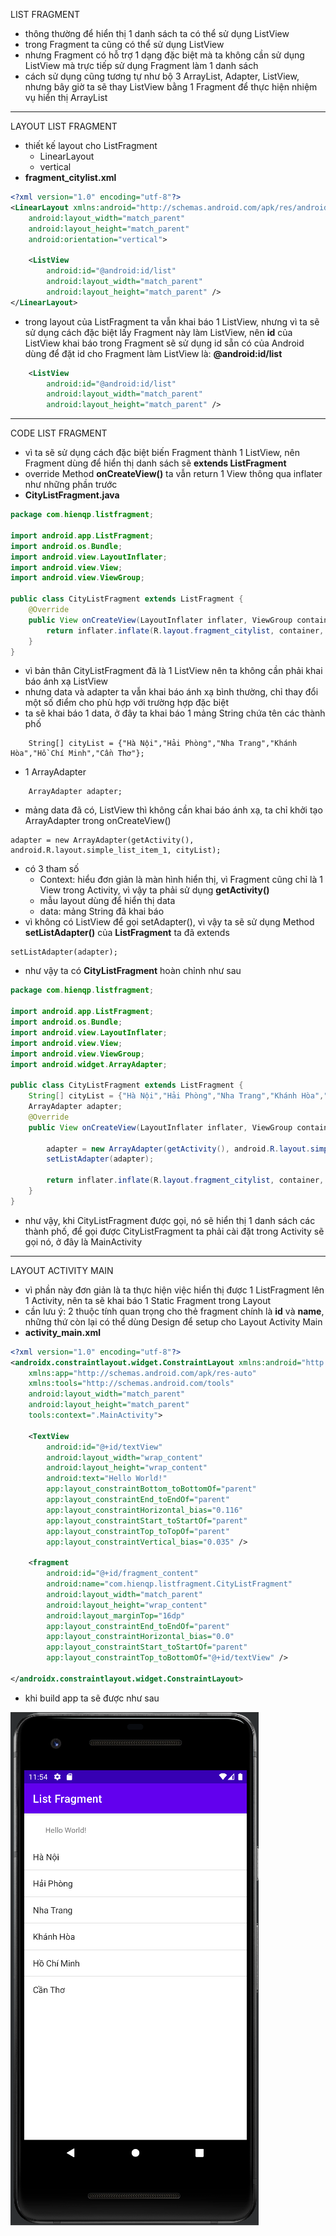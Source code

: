LIST FRAGMENT

- thông thường để hiển thị 1 danh sách ta có thể sử dụng ListView
- trong Fragment ta cũng có thể sử dụng ListView
- nhưng Fragment có hỗ trợ 1 dạng đặc biệt mà ta không cần sử dụng ListView mà trực tiếp sử dụng Fragment làm 1 danh sách
- cách sử dụng cũng tương tự như bộ 3 ArrayList, Adapter, ListView, nhưng bây giờ ta sẽ thay ListView bằng 1 Fragment để thực hiện nhiệm vụ hiển thị ArrayList
___

LAYOUT LIST FRAGMENT

- thiết kế layout cho ListFragment
	- LinearLayout
	- vertical
- __fragment_citylist.xml__
```xml
<?xml version="1.0" encoding="utf-8"?>
<LinearLayout xmlns:android="http://schemas.android.com/apk/res/android"
    android:layout_width="match_parent"
    android:layout_height="match_parent"
    android:orientation="vertical">

    <ListView
        android:id="@android:id/list"
        android:layout_width="match_parent"
        android:layout_height="match_parent" />
</LinearLayout>
```

- trong layout của ListFragment ta vẫn khai báo 1 ListView, nhưng vì ta sẽ sử dụng cách đặc biệt lấy Fragment này làm ListView, nên __id__ của ListView khai báo trong Fragment sẽ sử dụng id sẵn có của Android dùng để đặt id cho Fragment làm ListView là: __@android:id/list__ 

```xml
    <ListView
        android:id="@android:id/list"
        android:layout_width="match_parent"
        android:layout_height="match_parent" />
```

___

CODE LIST FRAGMENT

- vì ta sẽ sử dụng cách đặc biệt biến Fragment thành 1 ListView, nên Fragment dùng để hiển thị danh sách sẽ __extends ListFragment__
- override Method __onCreateView()__ ta vẫn return 1 View thông qua inflater như những phần trước
- __CityListFragment.java__
```java
package com.hienqp.listfragment;

import android.app.ListFragment;
import android.os.Bundle;
import android.view.LayoutInflater;
import android.view.View;
import android.view.ViewGroup;

public class CityListFragment extends ListFragment {
    @Override
    public View onCreateView(LayoutInflater inflater, ViewGroup container, Bundle savedInstanceState) {
        return inflater.inflate(R.layout.fragment_citylist, container, false);
    }
}
```
- vì bản thân CityListFragment đã là 1 ListView nên ta không cần phải khai báo ánh xạ ListView
- nhưng data và adapter ta vẫn khai báo ánh xạ bình thường, chỉ thay đổi một số điểm cho phù hợp với trường hợp đặc biệt
- ta sẽ khai báo 1 data, ở đây ta khai báo 1 mảng String chứa tên các thành phố
```
    String[] cityList = {"Hà Nội","Hải Phòng","Nha Trang","Khánh Hòa","Hồ Chí Minh","Cần Thơ"};
```
- 1 ArrayAdapter
```
    ArrayAdapter adapter;
```
- mảng data đã có, ListView thì không cần khai báo ánh xạ, ta chỉ khởi tạo ArrayAdapter trong onCreateView()
```
adapter = new ArrayAdapter(getActivity(), android.R.layout.simple_list_item_1, cityList);
```
- có 3 tham số
	- Context: hiểu đơn giản là màn hình hiển thị, vì Fragment cũng chỉ là 1 View trong Activity, vì vậy ta phải sử dụng __getActivity()__
	- mẫu layout dùng để hiển thị data
	- data: mảng String đã khai báo
- vì không có ListView để gọi setAdapter(), vì vậy ta sẽ sử dụng Method __setListAdapter()__ của __ListFragment__ ta đã extends
```
setListAdapter(adapter);
```
- như vậy ta có __CityListFragment__ hoàn chỉnh như sau
```java
package com.hienqp.listfragment;

import android.app.ListFragment;
import android.os.Bundle;
import android.view.LayoutInflater;
import android.view.View;
import android.view.ViewGroup;
import android.widget.ArrayAdapter;

public class CityListFragment extends ListFragment {
    String[] cityList = {"Hà Nội","Hải Phòng","Nha Trang","Khánh Hòa","Hồ Chí Minh","Cần Thơ"};
    ArrayAdapter adapter;
    @Override
    public View onCreateView(LayoutInflater inflater, ViewGroup container, Bundle savedInstanceState) {

        adapter = new ArrayAdapter(getActivity(), android.R.layout.simple_list_item_1, cityList);
        setListAdapter(adapter);

        return inflater.inflate(R.layout.fragment_citylist, container, false);
    }
}
```

- như vậy, khi CityListFragment được gọi, nó sẽ hiển thị 1 danh sách các thành phố, để gọi được CityListFragment ta phải cài đặt trong Activity sẽ gọi nó, ở đây là MainActivity

___

LAYOUT ACTIVITY MAIN

- vì phần này đơn giản là ta thực hiện việc hiển thị được 1 ListFragment lên 1 Activity, nên ta sẽ khai báo 1 Static Fragment trong Layout
- cần lưu ý: 2 thuộc tính quan trọng cho thẻ fragment chính là __id__ và __name__, những thứ còn lại có thể dùng Design để setup cho Layout Activity Main
- __activity_main.xml__
```xml
<?xml version="1.0" encoding="utf-8"?>
<androidx.constraintlayout.widget.ConstraintLayout xmlns:android="http://schemas.android.com/apk/res/android"
    xmlns:app="http://schemas.android.com/apk/res-auto"
    xmlns:tools="http://schemas.android.com/tools"
    android:layout_width="match_parent"
    android:layout_height="match_parent"
    tools:context=".MainActivity">

    <TextView
        android:id="@+id/textView"
        android:layout_width="wrap_content"
        android:layout_height="wrap_content"
        android:text="Hello World!"
        app:layout_constraintBottom_toBottomOf="parent"
        app:layout_constraintEnd_toEndOf="parent"
        app:layout_constraintHorizontal_bias="0.116"
        app:layout_constraintStart_toStartOf="parent"
        app:layout_constraintTop_toTopOf="parent"
        app:layout_constraintVertical_bias="0.035" />

    <fragment
        android:id="@+id/fragment_content"
        android:name="com.hienqp.listfragment.CityListFragment"
        android:layout_width="match_parent"
        android:layout_height="wrap_content"
        android:layout_marginTop="16dp"
        app:layout_constraintEnd_toEndOf="parent"
        app:layout_constraintHorizontal_bias="0.0"
        app:layout_constraintStart_toStartOf="parent"
        app:layout_constraintTop_toBottomOf="@+id/textView" />

</androidx.constraintlayout.widget.ConstraintLayout>
```
- khi build app ta sẽ được như sau
<img src="https://github.com/hienqp/ngay044-Fragment-ListFragment/blob/main/Screenshot%202022-09-23%20235512.png">

